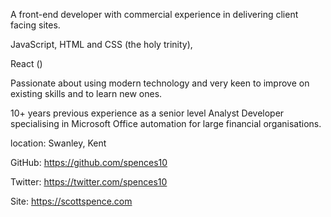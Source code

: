 <script>
  import DateDistance from '$lib/date-distance.svelte'
  import Basics from '$lib/basics.svelte'
</script>

<Basics 
  name="Scott Spence"  
  label="Developer" 
  email="yo@scottspence.com"  
  website="scottspence.com"  
/>

A front-end developer with <DateDistance date="2018-03-14" />
commercial experience in delivering client facing sites.

JavaScript, HTML and CSS (the holy trinity), <DateDistance
date="2016-06-15" />

React (<DateDistance date="2017-05-20" />)

Passionate about using modern technology and very keen to improve on
existing skills and to learn new ones.

10+ years previous experience as a senior level Analyst Developer
specialising in Microsoft Office automation for large financial
organisations.

location: Swanley, Kent

GitHub: https://github.com/spences10

Twitter: https://twitter.com/spences10

Site: https://scottspence.com
